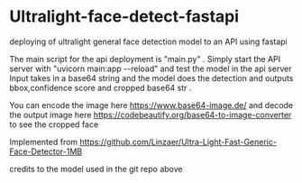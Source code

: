# Ultralight-face-detect-fastapi
deploying of ultralight general face detection model to an API using fastapi

The main script for the api deployment is "main.py" . Simply start the API server with "uvicorn main:app --reload" and test the model in the api server
Input takes in a base64 string and the model does the detection and outputs bbox,confidence score and cropped base64 str .

You can encode the image here https://www.base64-image.de/ and decode the output image here https://codebeautify.org/base64-to-image-converter to see the cropped face

Implemented from https://github.com/Linzaer/Ultra-Light-Fast-Generic-Face-Detector-1MB

credits to the model used in the git repo above
